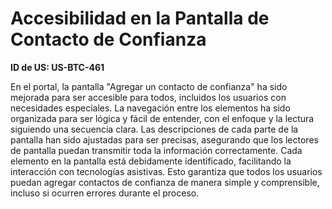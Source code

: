 # Accesibilidad en la Pantalla de Contacto de Confianza

**ID de US: US-BTC-461**

En el portal, la pantalla "Agregar un contacto de confianza" ha sido mejorada para ser accesible para todos, incluidos los usuarios con necesidades especiales. La navegación entre los elementos ha sido organizada para ser lógica y fácil de entender, con el enfoque y la lectura siguiendo una secuencia clara. Las descripciones de cada parte de la pantalla han sido ajustadas para ser precisas, asegurando que los lectores de pantalla puedan transmitir toda la información correctamente. Cada elemento en la pantalla está debidamente identificado, facilitando la interacción con tecnologías asistivas. Esto garantiza que todos los usuarios puedan agregar contactos de confianza de manera simple y comprensible, incluso si ocurren errores durante el proceso.